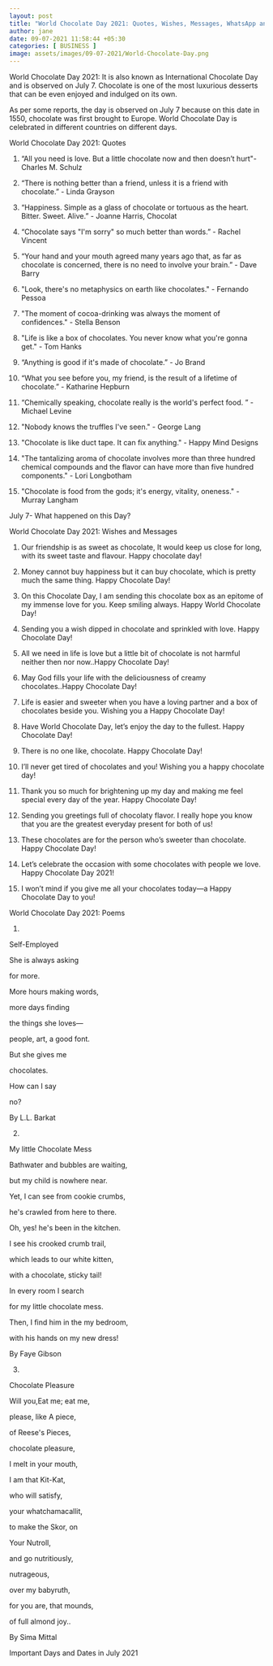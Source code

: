 ```yaml
---
layout: post
title: "World Chocolate Day 2021: Quotes, Wishes, Messages, WhatsApp and Facebook status, Poems, History and more"
author: jane 
date: 09-07-2021 11:58:44 +05:30 
categories: [ BUSINESS ] 
image: assets/images/09-07-2021/World-Chocolate-Day.png
---
```

World Chocolate Day 2021: It is also known as International Chocolate Day and is observed on July 7. Chocolate is one of the most luxurious desserts that can be even enjoyed and indulged on its own.

As per some reports, the day is observed on July 7 because on this date in 1550, chocolate was first brought to Europe. World Chocolate Day is celebrated in different countries on different days.

World Chocolate Day 2021: Quotes

1. “All you need is love. But a little chocolate now and then doesn’t hurt"- Charles M. Schulz

2. “There is nothing better than a friend, unless it is a friend with chocolate.” - Linda Grayson

3. “Happiness. Simple as a glass of chocolate or tortuous as the heart. Bitter. Sweet. Alive.” - Joanne Harris, Chocolat

4. “Chocolate says "I'm sorry" so much better than words.” - Rachel Vincent

5. “Your hand and your mouth agreed many years ago that, as far as chocolate is concerned, there is no need to involve your brain.” - Dave Barry

6. "Look, there's no metaphysics on earth like chocolates." - Fernando Pessoa

7. "The moment of cocoa-drinking was always the moment of confidences." - Stella Benson

8. "Life is like a box of chocolates. You never know what you're gonna get." - Tom Hanks

9. “Anything is good if it's made of chocolate.” - Jo Brand

10. “What you see before you, my friend, is the result of a lifetime of chocolate.” - Katharine Hepburn

11. “Chemically speaking, chocolate really is the world's perfect food. ” - Michael Levine

12. "Nobody knows the truffles I've seen." - George Lang

13. "Chocolate is like duct tape. It can fix anything." - Happy Mind Designs

14. "The tantalizing aroma of chocolate involves more than three hundred chemical compounds and the flavor can have more than five hundred components." - Lori Longbotham

15. "Chocolate is food from the gods; it's energy, vitality, oneness." - Murray Langham

July 7- What happened on this Day?

World Chocolate Day 2021: Wishes and Messages

1. Our friendship is as sweet as chocolate, It would keep us close for long, with its sweet taste and flavour. Happy chocolate day!

2. Money cannot buy happiness but it can buy chocolate, which is pretty much the same thing. Happy Chocolate Day!

3. On this Chocolate Day, I am sending this chocolate box as an epitome of my immense love for you. Keep smiling always. Happy World Chocolate Day!

4. Sending you a wish dipped in chocolate and sprinkled with love. Happy Chocolate Day!

5. All we need in life is love but a little bit of chocolate is not harmful neither then nor now..Happy Chocolate Day!

6. May God fills your life with the deliciousness of creamy chocolates..Happy Chocolate Day!

7. Life is easier and sweeter when you have a loving partner and a box of chocolates beside you. Wishing you a Happy Chocolate Day!

8. Have World Chocolate Day, let’s enjoy the day to the fullest. Happy Chocolate Day!

9. There is no one like, chocolate. Happy Chocolate Day!

10. I’ll never get tired of chocolates and you! Wishing you a happy chocolate day!

11. Thank you so much for brightening up my day and making me feel special every day of the year. Happy Chocolate Day!

12. Sending you greetings full of chocolaty flavor. I really hope you know that you are the greatest everyday present for both of us!

13. These chocolates are for the person who’s sweeter than chocolate. Happy Chocolate Day!

14. Let’s celebrate the occasion with some chocolates with people we love. Happy Chocolate Day 2021!

15. I won’t mind if you give me all your chocolates today—a Happy Chocolate Day to you!

World Chocolate Day 2021: Poems

1.

Self-Employed

She is always asking

for more.

More hours making words,

more days finding

the things she loves—

people, art, a good font.

But she gives me

chocolates.

How can I say

no?

By L.L. Barkat

2.

My little Chocolate Mess

Bathwater and bubbles are waiting,

but my child is nowhere near.

Yet, I can see from cookie crumbs,

he's crawled from here to there.

Oh, yes! he's been in the kitchen.

I see his crooked crumb trail,

which leads to our white kitten,

with a chocolate, sticky tail!

In every room I search

for my little chocolate mess.

Then, I find him in the my bedroom,

with his hands on my new dress!

By Faye Gibson

3.

Chocolate Pleasure

Will you,Eat me; eat me,

please, like A piece,

of Reese's Pieces,

chocolate pleasure,

I melt in your mouth,

I am that Kit-Kat,

who will satisfy,

your whatchamacallit,

to make the Skor, on

Your Nutroll,

and go nutritiously,

nutrageous,

over my babyruth,

for you are, that mounds,

of full almond joy..

By Sima Mittal

Important Days and Dates in July 2021